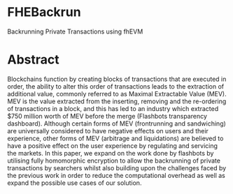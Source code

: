 # FHEBackrun

Backrunning Private Transactions using fhEVM

# Abstract

Blockchains function by creating blocks of transactions that are executed in order, the ability to alter this order of transactions leads to the extraction of additional value, commonly referred to as Maximal Extractable Value (MEV). MEV is the value extracted from the inserting, removing and the re-ordering of transactions in a block, and this has led to an industry which extracted $750 million worth of MEV before the merge (Flashbots transparency dashboard). Although certain forms of MEV (frontrunning and sandwiching) are universally considered to have negative effects on users and their experience, other forms of MEV (arbitrage and liquidations) are believed to have a positive effect on the user experience by regulating and servicing the markets. In this paper, we expand on the work done by flashbots by utilising fully homomorphic encryption to allow the backrunning of private transactions by searchers whilst also building upon the challenges faced by the previous work in order to reduce the computational overhead as well as expand the possible use cases of our solution.
